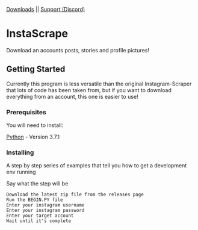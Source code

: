 [Downloads](https://github.com/SigmaticsX/InstaScrape/releases) || [Support (Discord)](https://discord.gg/wzKhbVk) 


# InstaScrape

Download an accounts posts, stories and profile pictures!

## Getting Started

Currently this program is less versatile than the original Instagram-Scraper that lots of code has been taken from, but if you want to download everything from an account, this one is easier to use!

### Prerequisites

You will need to install:

[Python](https://www.python.org/downloads/release/python-371/) - Version 3.7.1

### Installing

A step by step series of examples that tell you how to get a development env running

Say what the step will be

```
Download the latest zip file from the releases page
Run the BEGIN.PY file
Enter your instagram username
Enter your instagram password
Enter your target account
Wait until it's complete
```
